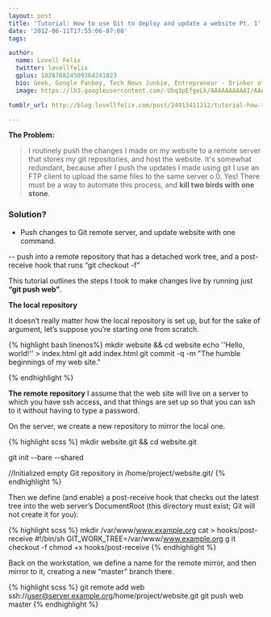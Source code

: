 ```yaml
---
layout: post
title: 'Tutorial: How to use Git to deploy and update a website Pt. 1'
date: '2012-06-11T17:55:06-07:00'
tags:

author:
  name: Lovell Felix
  twitter: lovellfelix
  gplus: 102676824509364241023
  bio: Geek, Google Fanboy, Tech News Junkie, Entrepreneur - Drinker of tea :)
  image: https://lh3.googleusercontent.com/-Ubq3pEfgeLk/AAAAAAAAAAI/AAAAAAAAOvs/nGutWDQ5OGc/s120-c/photo.jpg.png

tumblr_url: http://blog.lovellfelix.com/post/24913411212/tutorial-how-to-use-git-to-deploy-and-update-a-website

---
```


<b>The Problem:</b>

<blockquote> I routinely push the changes I made on my website to a remote server that stores my git repositories, and host the website. It's somewhat redundant, because after I push the updates I made using git I use an FTP client to upload the same files to the same server o.0. Yes! There must be a way to automate this process, and <b>kill two birds with one stone</b>. </blockquote>

<h3>Solution?</h3>

- Push changes to Git remote server, and update website with one command.

-- push into a remote repository that has a detached work tree, and a post-receive hook that runs “git checkout -f”

This tutorial outlines the steps I took to make changes live by running just <b>“git push web”</b>.


<b>The local repository</b>


It doesn’t really matter how the local repository is set up, but for the sake of argument, let’s suppose you’re starting one from scratch.

{% highlight bash linenos%}
mkdir website && cd website
echo ''Hello, world!'' > index.html
git add index.html
git commit -q -m "The humble beginnings of my web site."

{% endhighlight %}

<b>The remote repository</b>
I assume that the web site will live on a server to which you have ssh access, and that things are set up so that you can ssh to it without having to type a password.

On the server, we create a new repository to mirror the local one.

{% highlight scss %}
mkdir website.git && cd website.git

git init --bare --shared

//Initialized empty Git repository in /home/project/website.git/
{% endhighlight %}

Then we define (and enable) a post-receive hook that checks out the latest tree into the web server’s DocumentRoot (this directory must exist; Git will not create it for you):

{% highlight scss %}
mkdir /var/www/www.example.org
cat > hooks/post-receive
#!/bin/sh
GIT_WORK_TREE=/var/www/www.example.org g
it checkout -f
chmod +x hooks/post-receive
{% endhighlight %}

Back on the workstation, we define a name for the remote mirror, and then mirror to it, creating a new “master" branch there.

{% highlight scss %}
git remote add web ssh://user@server.example.org/home/project/website.git
git push web master
{% endhighlight %}